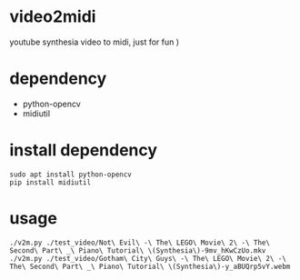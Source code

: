 # video2midi
youtube synthesia video to midi, just for fun )

# dependency 
- python-opencv
- midiutil

# install dependency
  ```
  sudo apt install python-opencv
  pip install midiutil
  ```

# usage 
  ```
  ./v2m.py ./test_video/Not\ Evil\ -\ The\ LEGO\ Movie\ 2\ -\ The\ Second\ Part\ _\ Piano\ Tutorial\ \(Synthesia\)-9mv_hKwCzUo.mkv
  ./v2m.py ./test_video/Gotham\ City\ Guys\ -\ The\ LEGO\ Movie\ 2\ -\ The\ Second\ Part\ _\ Piano\ Tutorial\ \(Synthesia\)-y_aBUQrp5vY.webm
  ```
